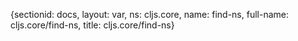 {sectionid: docs, layout: var, ns: cljs.core, name: find-ns, full-name: cljs.core/find-ns,
  title: cljs.core/find-ns}
